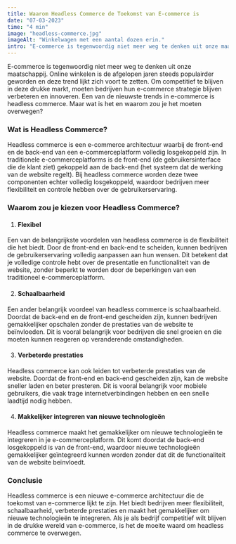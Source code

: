 ```yaml
---
title: Waarom Headless Commerce de Toekomst van E-commerce is
date: "07-03-2023"
time: "4 min"
image: "headless-commerce.jpg"
imageAlt: "Winkelwagen met een aantal dozen erin."
intro: "E-commerce is tegenwoordig niet meer weg te denken uit onze maatschappij. Online winkelen is de..."
---
```


E-commerce is tegenwoordig niet meer weg te denken uit onze maatschappij. Online winkelen is de afgelopen jaren steeds populairder geworden en deze trend lijkt zich voort te zetten. Om competitief te blijven in deze drukke markt, moeten bedrijven hun e-commerce strategie blijven verbeteren en innoveren. Een van de nieuwste trends in e-commerce is headless commerce. Maar wat is het en waarom zou je het moeten overwegen?

### Wat is Headless Commerce?

Headless commerce is een e-commerce architectuur waarbij de front-end en de back-end van een e-commerceplatform volledig losgekoppeld zijn. In traditionele e-commerceplatforms is de front-end (de gebruikersinterface die de klant ziet) gekoppeld aan de back-end (het systeem dat de werking van de website regelt). Bij headless commerce worden deze twee componenten echter volledig losgekoppeld, waardoor bedrijven meer flexibiliteit en controle hebben over de gebruikerservaring.

### Waarom zou je kiezen voor Headless Commerce?

1. #### Flexibel

Een van de belangrijkste voordelen van headless commerce is de flexibiliteit die het biedt. Door de front-end en back-end te scheiden, kunnen bedrijven de gebruikerservaring volledig aanpassen aan hun wensen. Dit betekent dat je volledige controle hebt over de presentatie en functionaliteit van de website, zonder beperkt te worden door de beperkingen van een traditioneel e-commerceplatform.

2. #### Schaalbaarheid

Een ander belangrijk voordeel van headless commerce is schaalbaarheid. Doordat de back-end en de front-end gescheiden zijn, kunnen bedrijven gemakkelijker opschalen zonder de prestaties van de website te beïnvloeden. Dit is vooral belangrijk voor bedrijven die snel groeien en die moeten kunnen reageren op veranderende omstandigheden.

3. #### Verbeterde prestaties

Headless commerce kan ook leiden tot verbeterde prestaties van de website. Doordat de front-end en back-end gescheiden zijn, kan de website sneller laden en beter presteren. Dit is vooral belangrijk voor mobiele gebruikers, die vaak trage internetverbindingen hebben en een snelle laadtijd nodig hebben.

4. #### Makkelijker integreren van nieuwe technologieën

Headless commerce maakt het gemakkelijker om nieuwe technologieën te integreren in je e-commerceplatform. Dit komt doordat de back-end losgekoppeld is van de front-end, waardoor nieuwe technologieën gemakkelijker geïntegreerd kunnen worden zonder dat dit de functionaliteit van de website beïnvloedt.

### Conclusie

Headless commerce is een nieuwe e-commerce architectuur die de toekomst van e-commerce lijkt te zijn. Het biedt bedrijven meer flexibiliteit, schaalbaarheid, verbeterde prestaties en maakt het gemakkelijker om nieuwe technologieën te integreren. Als je als bedrijf competitief wilt blijven in de drukke wereld van e-commerce, is het de moeite waard om headless commerce te overwegen.
